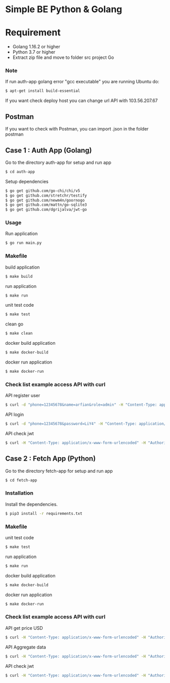 # Simple BE Python & Golang

# Requirement

  - Golang 1.16.2 or higher
  - Python 3.7 or higher
  - Extract zip file and move to folder src project Go

### Note

If run auth-app golang error "gcc executable" you are running Ubuntu do:
```sh
$ apt-get install build-essential
```

If you want check deploy host you can change url API with 103.56.207.67

## Postman

If you want to check with Postman, you can import .json in the folder postman

## Case 1 : Auth App (Golang)

Go to the directory auth-app for setup and run app
```sh
$ cd auth-app
```

Setup dependencies
```sh
$ go get github.com/go-chi/chi/v5
$ go get github.com/stretchr/testify
$ go get github.com/newm4n/goornogo
$ go get github.com/mattn/go-sqlite3
$ go get github.com/dgrijalva/jwt-go
```

### Usage

Run application
```sh
$ go run main.py
```

### Makefile

build application
```sh
$ make build
```

run application
```sh
$ make run
```

unit test code
```sh
$ make test
```

clean go
```sh
$ make clean
```

docker build application
```sh
$ make docker-build
```

docker run application
```sh
$ make docker-run
```

### Check list example access API with curl

API register user
```sh
$ curl -d "phone=12345678&name=arfian&role=admin" -H "Content-Type: application/x-www-form-urlencoded" -X POST 103.56.207.67:2001/auth/register
```

API login
```sh
$ curl -d "phone=12345678&password=LiY4" -H "Content-Type: application/x-www-form-urlencoded" -X POST 103.56.207.67:2001/auth/login
```

API check jwt
```sh
$ curl -H "Content-Type: application/x-www-form-urlencoded" -H "Authorization: Bearer eyJhbGciOiJIUzI1NiIsInR5cCI6IkpXVCJ9.eyJkYXRhIjp7Im5hbWUiOiJhcmZpYW4iLCJwaG9uZSI6IjEyMzQ1Njc4Iiwicm9sZSI6ImFkbWluIiwidGltZXN0YW1wIjoiU3VuZGF5LCAwNC1BcHItMjEgMDI6MjM6NTAgVVRDIiwidXNlcm5hbWUiOiJhcmZpYW4ifSwiZXhwIjoxNjE3NzYyMzE4fQ.qV1tkmnj_-QK3ZrWWHdMbXihq-eTtIYPHiIGFtQvckA" -X GET 103.56.207.67:2001/auth/checkjwt
```

## Case 2 : Fetch App (Python)
Go to the directory fetch-app for setup and run app
```sh
$ cd fetch-app
```

### Installation

Install the dependencies. 
```sh
$ pip3 install -r requirements.txt
```

### Makefile  

unit test code  
```sh  
$ make test  
```  

run application  
```sh  
$ make run  
```  

docker build application
```sh
$ make docker-build
```

docker run application
```sh
$ make docker-run
```

### Check list example access API with curl

API get price USD
```sh
$ curl -H "Content-Type: application/x-www-form-urlencoded" -H "Authorization: Bearer eyJhbGciOiJIUzI1NiIsInR5cCI6IkpXVCJ9.eyJkYXRhIjp7Im5hbWUiOiJhcmZpYW4iLCJwaG9uZSI6IjEyMzQ1Njc4Iiwicm9sZSI6ImFkbWluIiwidGltZXN0YW1wIjoiU3VuZGF5LCAwNC1BcHItMjEgMDI6MjM6NTAgVVRDIiwidXNlcm5hbWUiOiJhcmZpYW4ifSwiZXhwIjoxNjE3NzYyMzE4fQ.qV1tkmnj_-QK3ZrWWHdMbXihq-eTtIYPHiIGFtQvckA" -X GET 103.56.207.67:2002/fetch/getprice
```

API Aggregate data
```sh
$ curl -H "Content-Type: application/x-www-form-urlencoded" -H "Authorization: Bearer eyJhbGciOiJIUzI1NiIsInR5cCI6IkpXVCJ9.eyJkYXRhIjp7Im5hbWUiOiJhcmZpYW4iLCJwaG9uZSI6IjEyMzQ1Njc4Iiwicm9sZSI6ImFkbWluIiwidGltZXN0YW1wIjoiU3VuZGF5LCAwNC1BcHItMjEgMDI6MjM6NTAgVVRDIiwidXNlcm5hbWUiOiJhcmZpYW4ifSwiZXhwIjoxNjE3NzYyMzE4fQ.qV1tkmnj_-QK3ZrWWHdMbXihq-eTtIYPHiIGFtQvckA" -X GET 103.56.207.67:2002/fetch/getaggregate
```

API check jwt
```sh
$ curl -H "Content-Type: application/x-www-form-urlencoded" -H "Authorization: Bearer eyJhbGciOiJIUzI1NiIsInR5cCI6IkpXVCJ9.eyJkYXRhIjp7Im5hbWUiOiJhcmZpYW4iLCJwaG9uZSI6IjEyMzQ1Njc4Iiwicm9sZSI6ImFkbWluIiwidGltZXN0YW1wIjoiU3VuZGF5LCAwNC1BcHItMjEgMDI6MjM6NTAgVVRDIiwidXNlcm5hbWUiOiJhcmZpYW4ifSwiZXhwIjoxNjE3NzYyMzE4fQ.qV1tkmnj_-QK3ZrWWHdMbXihq-eTtIYPHiIGFtQvckA" -X GET 103.56.207.67:2002/fetch/checkjwt
```
